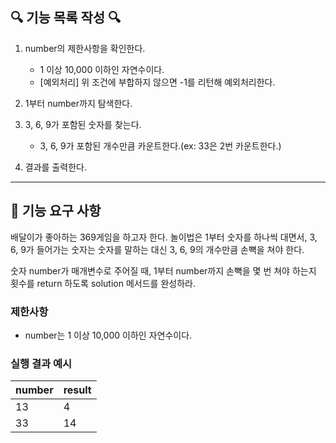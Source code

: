 ## 🔍 기능 목록 작성 🔍

1. number의 제한사항을 확인한다.
   - 1 이상 10,000 이하인 자연수이다.
   - [예외처리] 위 조건에 부합하지 않으면 -1를 리턴해 예외처리한다.

2. 1부터 number까지 탐색한다.

3. 3, 6, 9가 포함된 숫자를 찾는다.
    - 3, 6, 9가 포함된 개수만큼 카운트한다.(ex: 33은 2번 카운트한다.)

4. 결과를 출력한다.

---

## 🚀 기능 요구 사항

배달이가 좋아하는 369게임을 하고자 한다. 놀이법은 1부터 숫자를 하나씩 대면서, 3, 6, 9가 들어가는 숫자는 숫자를 말하는 대신 3, 6, 9의 개수만큼 손뼉을 쳐야 한다.

숫자 number가 매개변수로 주어질 때, 1부터 number까지 손뼉을 몇 번 쳐야 하는지 횟수를 return 하도록 solution 메서드를 완성하라.

### 제한사항

- number는 1 이상 10,000 이하인 자연수이다.

### 실행 결과 예시

| number | result |
| --- | --- |
| 13 | 4 |
| 33 | 14 |
